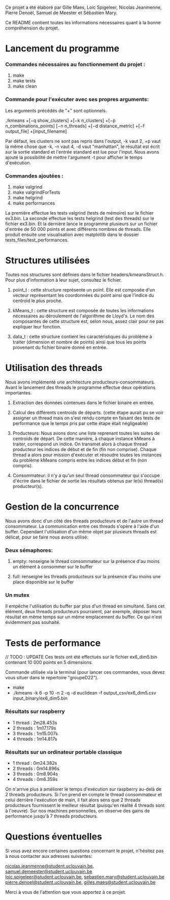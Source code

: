 Ce projet a été élaboré par Gille Maes, Loic Spigeleer, Nicolas Jeanmenne, Pierre Denoël, Samuel de Meester et Sébastien
Mary.

Ce README contient toutes les informations nécessaires quant à la bonne compréhension du projet.

# Lancement du programme

### Commandes nécessaires au fonctionnement du projet :

1. make
1. make tests
1. make clean

### Commande pour l'exécuter avec ses propres arguments: 
Les arguments précédés de "+" sont optionnels.

./kmeans +[−q show_clusters] +[−k n_clusters] +[−p n_combinations_points] [−n n_threads]
+[−d distance_metric] +[−f output_file] +[input_filename]

Par défaut, les clusters ne sont pas repris dans l'output, -k vaut 2, +p vaut la même chose que -k, -n vaut 4, -d vaut
"manhattan", le résultat est écrit sur la sortie standard et l'entrée standard est lue pour l'input. Nous avons ajouté
la possibilité de mettre l'argument -t pour afficher le temps d'exécution.

### Commandes ajoutées :

1. make valgrind
1. make valgrindForTests
1. make helgrind
1. make performances

La première effectue les tests valgrind (tests de mémoire) sur le fichier ex3.bin. La seconde effectue les tests
helgrind (test des threads) sur le fichier ex3.bin. Et la dernière lance le programme plusieurs sur un fichier d'entrée
de 50 000 points et avec différents nombres de threads. Elle produit ensuite une visualisation avec matplotlib dans le
dossier tests_files/test_performances.

# Structures utilisées

Toutes nos structures sont définies dans le fichier headers/kmeansStruct.h. Pour plus d'information à leur sujet,
consultez le fichier.

1. point_t : cette structure représente un point. Elle est composée d'un vecteur représentant les coordonnées du point
   ainsi que l'indice du centroïd le plus proche.

1. kMeans_t : cette structure est composée de toutes les informations nécessaires au déroulement de l'algorithme de
   Lloyd's. Le nom des composantes de cette structure est, selon nous, assez clair pour ne pas expliquer leur fonction.

1. data_t : cette structure contient les caractéristiques du problème à traiter (dimension et nombre de points)
   ainsi que tous les points provenant du fichier binaire donné en entrée.

# Utilisation des threads

Nous avons implémenté une architecture producteurs-consommateurs. Avant le lancement des threads le programme effectue
deux opérations importantes.

1. Extraction des données contenues dans le fichier binaire en entrée.

1. Calcul des différents centroids de départs. (cette étape aurait pu se voir assigner un thread mais on s'est rendu
   compte en faisant des tests de performance que le temps pris par cette étape était négligeable)

1. Producteurs: Nous avons donc une liste reprenant toutes les suites de centroids de départ. De cette manière, à chaque
   instance kMeans à traiter, correspond un indice. On transmet alors à chaque thread producteur les indices de début et
   de fin (fin non comprise). Chaque thread a alors pour mission d'exécuter et résoudre toutes les instances du problème
   kMeans compris entre les indices début et fin (non compris).

1. Consommateur: il n'y a qu'un seul thread consommateur qui s'occupe d'écrire dans le fichier de sortie les résultats
   obtenus par le(s) thread(s) producteur(s).

# Gestion de la concurrence

Nous avons donc d'un côté des threads producteurs et de l'autre un thread consommateur. La communication entre ces
threads s'opère à l'aide d'un buffer. Cependant l'utilisation d'un même objet par plusieurs threads est délicat, pour se
faire nous avons utilisé:

### Deux sémaphores:

1. empty: renseigne le thread consommateur sur la présence d'au moins un élément à consommer sur le buffer

1. full: renseigne les threads producteurs sur la présence d'au moins une place disponible sur le buffer

### Un mutex

Il empêche l'utilisation du buffer par plus d'un thread en simultané. Sans cet élément, deux threads producteurs
pourraient, par exemple, déposer leurs résultat en même temps sur un même emplacement du buffer. Ce qui n'est évidemment
pas souhaité.

# Tests de performance

// TODO : UPDATE Ces tests ont été effectués sur le fichier ex6_dim5.bin contenant 10 000 points en 5 dimensions.

Commande utilisée via la terminal (pour lancer ces commandes, vous devez vous situer dans le repertoire "groupeD22").

* make
* ./kmeans -k 6 -p 10 -n 2 -q -d euclidean -f output_csv/ex6_dim5.csv input_binary/ex6_dim5.bin

### Résultats sur raspberry

* 1 thread : 2m28.453s
* 2 threads : 1m17.179s
* 3 threads : 1m15.007s
* 4 threads : 1m14.817s

### Résultats sur un ordinateur portable classique

* 1 thread : 0m24.382s
* 2 threads : 0m14.896s
* 3 threads : 0m8.904s
* 4 threads : 0m6.359s

On n'arrive plus à améliorer le temps d'exécution sur raspberry au-delà de 2 threads producteurs. Si l'on prend en
compte le thread consommateur et celui derrière l'exécution de main, il fait alors sens que 2 threads producteurs
fournissent le meilleur résultat (puisqu'en réalité 4 threads sont à l'oeuvre). Sur nos machines personnelles, on
observe des gains de performance jusqu'à 7 threads producteurs.

# Questions éventuelles

Si vous avez encore certaines questions concernant le projet, n'hésitez pas à nous contacter aux adresses suivantes:

nicolas.jeanmenne@student.uclouvain.be, samuel.demeester@student.uclouvain.be loic.spigeleer@student.uclouvain.be,
sebastien.mary@student.uclouvain.be pierre.denoel@student.uclouvain.be, gilles.maes@student.uclouvain.be

Merci à vous de l'attention que vous apportez à ce projet.